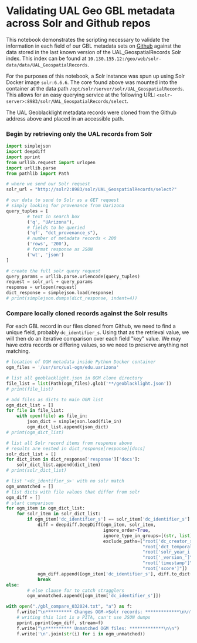# Validating UAL Geo GBL metadata across Solr and Github repos

This notebook demonstrates the scripting necessary to validate the information in each field of our GBL metadata sets on [Github](https://github.com/OpenGeoMetadata/edu.uarizona) against the data stored in the last known version of the UAL_GeospatialRecords Solr index. This index can be found at `10.130.155.12:/geo/web/solr-data/data/UAL_GeospatialRecords`.

For the purposes of this notebook, a Solr instance was spun up using Solr Docker image `solr:6.6.6`. The core found above was mounted into the container at the data path `/opt/solr/server/solr/UAL_GeospatialRecords`. This allows for an easy querying service at the following URL: `<solr-server>:8983/solr/UAL_GeospatialRecords/select`.

The UAL Geoblacklight metadata records were cloned from the Github address above and placed in an accessible path.

### Begin by retrieving only the UAL records from Solr


```python
import simplejson
import deepdiff
import pprint
from urllib.request import urlopen
import urllib.parse
from pathlib import Path

# where we send our Solr request
solr_url = "http://solr2:8983/solr/UAL_GeospatialRecords/select?"

# our data to send to Solr as a GET request
# simply looking for provenance from Uarizona
query_tuples = [
        # text in search box
        ('q', "UArizona"),
        # fields to be queried
        ('qf', "dct_provenance_s"),
        # number of metadata records < 200
        ('rows', '200'),
        # format response as JSON
        ('wt', 'json')
]

# create the full solr query request
query_params = urllib.parse.urlencode(query_tuples)
request = solr_url + query_params
response = urlopen(request)
dict_response = simplejson.load(response)
# print(simplejson.dumps(dict_response, indent=4))

```

### Compare locally cloned records against the Solr results

For each GBL record in our files cloned from Github, we need to find a unique field, probably `dc_identifier_s`. Using that as the retrieval value, we will then do an iterative comparison over each field "key" value. We may have extra records or differing values, so we need to preserve anything not matching.


```python
# location of OGM metadata inside Python Docker container
ogm_files = '/usr/src/ual-ogm/edu.uarizona'

# list all geoblacklight.json in OGM clone directory
file_list = list(Path(ogm_files).glob('**/geoblacklight.json'))
# print(file_list)

# add files as dicts to main OGM list
ogm_dict_list = []
for file in file_list:
    with open(file) as file_in:
        json_dict = simplejson.load(file_in)
        ogm_dict_list.append(json_dict)
# print(ogm_dict_list)

# list all Solr record items from response above
# results are nested in dict_response[response][docs]
solr_dict_list = []
for dict_item in dict_response['response']['docs']:
    solr_dict_list.append(dict_item)
# print(solr_dict_list)

# list '<dc_identifier_s>' with no solr match
ogm_unmatched = []
# list dicts with file values that differ from solr
ogm_diff = []
# start comparison
for ogm_item in ogm_dict_list:
    for solr_item in solr_dict_list:
        if ogm_item['dc_identifier_s'] == solr_item['dc_identifier_s']:
            diff = deepdiff.DeepDiff(ogm_item, solr_item,
                                     ignore_order=True,
                                     ignore_type_in_groups=[(str, list), (str, int)],
                                     exclude_paths=["root['dc_creator_sm']",
                                                    "root['dct_temporal_sm']",
                                                    "root['solr_year_i']",
                                                    "root['_version_']",
                                                    "root['timestamp']",
                                                    "root['score']"])
            ogm_diff.append([ogm_item['dc_identifier_s'], diff.to_dict()])
            break
else:
        # else clause for to catch stragglers
        ogm_unmatched.append([ogm_item['dc_identifier_s']])

with open("./gbl_compare_032024.txt", "a") as f:
    f.write("\n********** Changes OGM->Solr records: *************\n\n")
    # writing this list is a PITA, can't use JSON dumps
    pprint.pprint(ogm_diff, stream=f)
    f.write("\n********** Unmatched OGM files: *************\n\n")
    f.write('\n'.join(str(i) for i in ogm_unmatched))

```


```python

```
